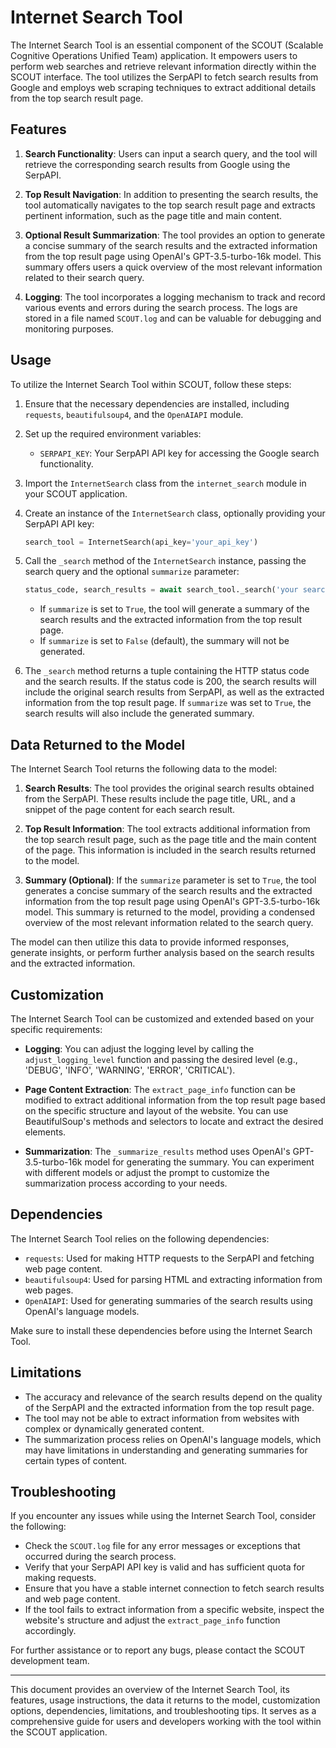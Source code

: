 # Internet Search Tool

The Internet Search Tool is an essential component of the SCOUT (Scalable Cognitive Operations Unified Team) application. It empowers users to perform web searches and retrieve relevant information directly within the SCOUT interface. The tool utilizes the SerpAPI to fetch search results from Google and employs web scraping techniques to extract additional details from the top search result page.

## Features

1. **Search Functionality**: Users can input a search query, and the tool will retrieve the corresponding search results from Google using the SerpAPI.

2. **Top Result Navigation**: In addition to presenting the search results, the tool automatically navigates to the top search result page and extracts pertinent information, such as the page title and main content.

3. **Optional Result Summarization**: The tool provides an option to generate a concise summary of the search results and the extracted information from the top result page using OpenAI's GPT-3.5-turbo-16k model. This summary offers users a quick overview of the most relevant information related to their search query.

4. **Logging**: The tool incorporates a logging mechanism to track and record various events and errors during the search process. The logs are stored in a file named `SCOUT.log` and can be valuable for debugging and monitoring purposes.

## Usage

To utilize the Internet Search Tool within SCOUT, follow these steps:

1. Ensure that the necessary dependencies are installed, including `requests`, `beautifulsoup4`, and the `OpenAIAPI` module.

2. Set up the required environment variables:
   - `SERPAPI_KEY`: Your SerpAPI API key for accessing the Google search functionality.

3. Import the `InternetSearch` class from the `internet_search` module in your SCOUT application.

4. Create an instance of the `InternetSearch` class, optionally providing your SerpAPI API key:
   ```python
   search_tool = InternetSearch(api_key='your_api_key')
   ```

5. Call the `_search` method of the `InternetSearch` instance, passing the search query and the optional `summarize` parameter:
   ```python
   status_code, search_results = await search_tool._search('your search query', summarize=True)
   ```

   - If `summarize` is set to `True`, the tool will generate a summary of the search results and the extracted information from the top result page.
   - If `summarize` is set to `False` (default), the summary will not be generated.

6. The `_search` method returns a tuple containing the HTTP status code and the search results. If the status code is 200, the search results will include the original search results from SerpAPI, as well as the extracted information from the top result page. If `summarize` was set to `True`, the search results will also include the generated summary.

## Data Returned to the Model

The Internet Search Tool returns the following data to the model:

1. **Search Results**: The tool provides the original search results obtained from the SerpAPI. These results include the page title, URL, and a snippet of the page content for each search result.

2. **Top Result Information**: The tool extracts additional information from the top search result page, such as the page title and the main content of the page. This information is included in the search results returned to the model.

3. **Summary (Optional)**: If the `summarize` parameter is set to `True`, the tool generates a concise summary of the search results and the extracted information from the top result page using OpenAI's GPT-3.5-turbo-16k model. This summary is returned to the model, providing a condensed overview of the most relevant information related to the search query.

The model can then utilize this data to provide informed responses, generate insights, or perform further analysis based on the search results and the extracted information.

## Customization

The Internet Search Tool can be customized and extended based on your specific requirements:

- **Logging**: You can adjust the logging level by calling the `adjust_logging_level` function and passing the desired level (e.g., 'DEBUG', 'INFO', 'WARNING', 'ERROR', 'CRITICAL').

- **Page Content Extraction**: The `extract_page_info` function can be modified to extract additional information from the top result page based on the specific structure and layout of the website. You can use BeautifulSoup's methods and selectors to locate and extract the desired elements.

- **Summarization**: The `_summarize_results` method uses OpenAI's GPT-3.5-turbo-16k model for generating the summary. You can experiment with different models or adjust the prompt to customize the summarization process according to your needs.

## Dependencies

The Internet Search Tool relies on the following dependencies:

- `requests`: Used for making HTTP requests to the SerpAPI and fetching web page content.
- `beautifulsoup4`: Used for parsing HTML and extracting information from web pages.
- `OpenAIAPI`: Used for generating summaries of the search results using OpenAI's language models.

Make sure to install these dependencies before using the Internet Search Tool.

## Limitations

- The accuracy and relevance of the search results depend on the quality of the SerpAPI and the extracted information from the top result page.
- The tool may not be able to extract information from websites with complex or dynamically generated content.
- The summarization process relies on OpenAI's language models, which may have limitations in understanding and generating summaries for certain types of content.

## Troubleshooting

If you encounter any issues while using the Internet Search Tool, consider the following:

- Check the `SCOUT.log` file for any error messages or exceptions that occurred during the search process.
- Verify that your SerpAPI API key is valid and has sufficient quota for making requests.
- Ensure that you have a stable internet connection to fetch search results and web page content.
- If the tool fails to extract information from a specific website, inspect the website's structure and adjust the `extract_page_info` function accordingly.

For further assistance or to report any bugs, please contact the SCOUT development team.

---

This document provides an overview of the Internet Search Tool, its features, usage instructions, the data it returns to the model, customization options, dependencies, limitations, and troubleshooting tips. It serves as a comprehensive guide for users and developers working with the tool within the SCOUT application.